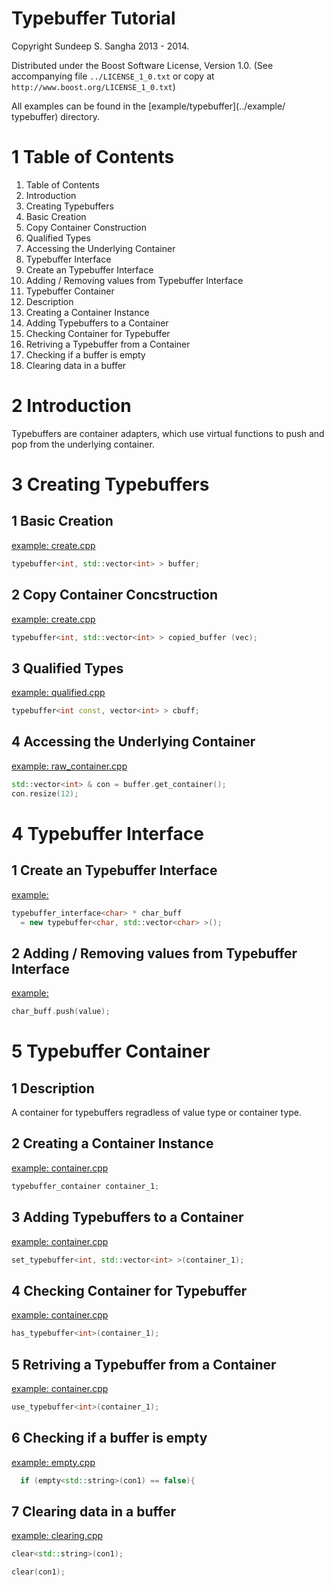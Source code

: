 Typebuffer Tutorial
==========================================================================
Copyright Sundeep S. Sangha 2013 - 2014.

Distributed under the Boost Software License, Version 1.0.
 (See accompanying file `../LICENSE_1_0.txt` or copy at
       `http://www.boost.org/LICENSE_1_0.txt`)

All examples can be found in the [example/typebuffer](../example/
typebuffer) directory.

1 Table of Contents
==========================================================================
1. Table of Contents
2. Introduction
3. Creating Typebuffers
  1. Basic Creation
  2. Copy Container Construction
  3. Qualified Types
  4. Accessing the Underlying Container
4. Typebuffer Interface
  1. Create an Typebuffer Interface
  2. Adding / Removing values from Typebuffer Interface
5. Typebuffer Container
  1. Description
  2. Creating a Container Instance
  3. Adding Typebuffers to a Container
  4. Checking Container for Typebuffer
  5. Retriving a Typebuffer from a Container
  6. Checking if a buffer is empty
  7. Clearing data in a buffer

2 Introduction
==========================================================================
Typebuffers are container adapters, which use virtual functions to push
and pop from the underlying container.

3 Creating Typebuffers
==========================================================================
1 Basic Creation
--------------------------------------------------------------------------
[example: create.cpp](../example/typebuffer/create.cpp)

```c++
typebuffer<int, std::vector<int> > buffer;
```

2 Copy Container Concstruction
--------------------------------------------------------------------------
[example: create.cpp](../example/typebuffer/create.cpp)

```c++
typebuffer<int, std::vector<int> > copied_buffer (vec);
```

3 Qualified Types
--------------------------------------------------------------------------
[example: qualified.cpp](../example/qualified.cpp)

```c++
typebuffer<int const, vector<int> > cbuff;
```

4 Accessing the Underlying Container
--------------------------------------------------------------------------
[example: raw_container.cpp](../example/typebuffer/raw_container.cpp)

```c++
std::vector<int> & con = buffer.get_container();
con.resize(12);
```

4 Typebuffer Interface
==========================================================================
1 Create an Typebuffer Interface
--------------------------------------------------------------------------
[example: ](../example/typebuffer/interface.cpp)

```c++
typebuffer_interface<char> * char_buff
  = new typebuffer<char, std::vector<char> >();
```

2 Adding / Removing values from Typebuffer Interface
--------------------------------------------------------------------------
[example: ](../example/typebuffer/interface.cpp)

```c++
char_buff.push(value);
```

5 Typebuffer Container
==========================================================================
1 Description
--------------------------------------------------------------------------
A container for typebuffers regradless of value type or container type.

2 Creating a Container Instance
--------------------------------------------------------------------------
[example: container.cpp](../example/typebuffer/container.cpp)

```c++
typebuffer_container container_1;
```

3 Adding Typebuffers to a Container
--------------------------------------------------------------------------
[example: container.cpp](../example/typebuffer/container.cpp)

```c++
set_typebuffer<int, std::vector<int> >(container_1);
```

4 Checking Container for Typebuffer
--------------------------------------------------------------------------
[example: container.cpp](../example/typebuffer/container.cpp)

```c++
has_typebuffer<int>(container_1);
```

5 Retriving a Typebuffer from a Container
--------------------------------------------------------------------------
[example: container.cpp](../example/typebuffer/container.cpp)

```c++
use_typebuffer<int>(container_1);
```

6 Checking if a buffer is empty
--------------------------------------------------------------------------
[example: empty.cpp](../example/typebuffer/empty.cpp)

```c++
  if (empty<std::string>(con1) == false){
```

7 Clearing data in a buffer
--------------------------------------------------------------------------
[example: clearing.cpp](../example/typebuffer/clearing.cpp)

```c++
clear<std::string>(con1);

clear(con1);
```
